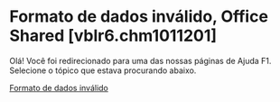 
# Formato de dados inválido, Office Shared [vblr6.chm1011201]

Olá! Você foi redirecionado para uma das nossas páginas de Ajuda F1. Selecione o tópico que estava procurando abaixo.

[Formato de dados inválido](http://msdn.microsoft.com/library/4812fe11-7137-70c3-0601-f5815827d21b%28Office.15%29.aspx)
